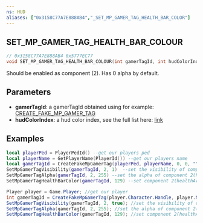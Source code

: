 ```yaml
---
ns: HUD
aliases: ["0x3158C77A7E888AB4","_SET_MP_GAMER_TAG_HEALTH_BAR_COLOR"]
---
```

## SET_MP_GAMER_TAG_HEALTH_BAR_COLOUR

```c
// 0x3158C77A7E888AB4 0x5777EC77
void SET_MP_GAMER_TAG_HEALTH_BAR_COLOUR(int gamerTagId, int hudColorIndex);
```

Should be enabled as component (2). Has 0 alpha by default.  

## Parameters
* **gamerTagId**: a gamerTagId obtained using  for example: [CREATE_FAKE_MP_GAMER_TAG](#_0xBFEFE3321A3F5015)
* **hudColorIndex**: a hud color index, see the full list here: [link](https://docs.fivem.net/docs/game-references/hud-colors/)

## Examples
```lua
local playerPed = PlayerPedId() --get our players ped
local playerName = GetPlayerName(PlayerId()) --get our players name
local gamerTagId = CreateFakeMpGamerTag(playerPed, playerName, 0, 0, "", 0) --create a gamer tag
SetMpGamerTagVisibility(gamerTagId, 2, 1)  --set the visibility of component 2(healthArmour) to true
SetMpGamerTagAlpha(gamerTagId, 2, 255) --set the alpha of component 2(healthArmour) to 255
SetMpGamerTagHealthBarColor(gamerTagId, 129) --set component 2(healthArmour) color to 129(HUD_COLOUR_YOGA) 
```

```cs
Player player = Game.Player; //get our player
int gamerTagId = CreateFakeMpGamerTag(player.Character.Handle, player.Name, false, false, null, 0); //create a gamer tag
SetMpGamerTagVisibility(gamerTagId, 2, true); //set the visibility of component 2(healthArmour) to true
SetMpGamerTagAlpha(gamerTagId, 2, 255); //set the alpha of component 2(healthArmour) to 255
SetMpGamerTagHealthBarColor(gamerTagId, 129); //set component 2(healthArmour) color to 129(HUD_COLOUR_YOGA) 
```
